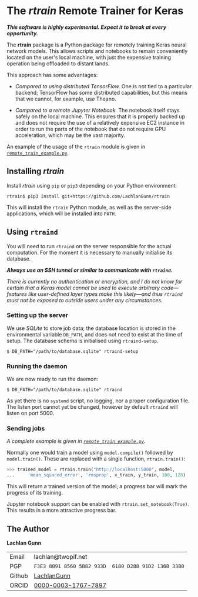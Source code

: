 The _rtrain_ Remote Trainer for Keras
=====================================

___This software is highly experimental.  Expect it to break at every
    opportunity.___

The **rtrain** package is a Python package for remotely training Keras
neural network models.  This allows scripts and notebooks to
remain conveniently located on the user's local machine, with just the
expensive training operation being offloaded to distant lands.

This approach has some advantages:

 - _Compared to using distributed TensorFlow._
    One is not tied to a particular backend; TensorFlow has some distributed
    capabilities, but this means that we cannot, for example, use Theano.
    
 - _Compared to a remote Jupyter Notebook._  The notebook itself stays
    safely on the local machine.  This ensures that it is
    properly backed up and does not require the use of a relatively
    expensive EC2 instance in order to run the parts of the notebook
    that do not require GPU acceleration, which may be the vast majority.
    
An example of the usage of the `rtrain` module is given in
[`remote_train_example.py`](remote_train_example.py).

Installing _rtrain_
-----------------

Install _rtrain_ using `pip` or `pip3` depending on your Python
environment:

```ShellSession
rtrain$ pip3 install git+https://github.com/LachlanGunn/rtrain
``` 

This will install the `rtrain` Python module, as well as the server-side
applications, which will be installed into `PATH`.

Using `rtraind`
---------------

You will need to run `rtraind` on the server responsible for the actual
computation.  For the moment it is necessary to manually initialise
its database.

***Always use an SSH tunnel or similar to communicate with `rtraind`.***

*There is currently no
authentication or encryption, and I do not know for certain that a
_Keras_ model cannot be used to execute arbitrary code&mdash;features
like user-defined layer types make this likely&mdash;and thus `rtraind`
must not be exposed to outside users under any circumstances.*

### Setting up the server

We use _SQLite_ to store job data; the database location is stored in the
environmental variable `DB_PATH`, and does not need to exist at the time
of setup.  The database schema is initialised using `rtraind-setup`.  

```ShellSession
$ DB_PATH="/path/to/database.sqlite" rtraind-setup
```

### Running the daemon

We are now ready to run the daemon:
```ShellSession
$ DB_PATH="/path/to/database.sqlite" rtraind
```
As yet there is no `systemd` script, no logging, nor a proper
configuration file. The listen port cannot yet be changed, however
by default `rtraind` will listen on port 5000.

### Sending jobs

*A complete example is given in
[`remote_train_example.py`](remote_train_example.py).*

Normally one would train a model using `model.compile()` followed by
`model.train()`.  These are replaced with a single function, `rtrain.train()`:

```python
>>> trained_model = rtrain.train("http://localhost:5000", model,
...     'mean_squared_error', 'rmsprop', x_train, y_train, 100, 128)       
``` 

This will return a trained version of the model; a progress bar will mark
the progress of its training.

Jupyter notebook support can be enabled with `rtrain.set_notebook(True)`.
This results in a more attractive progress bar.

The Author
----------

**Lachlan Gunn**

<table>
<tr><td>Email</td><td>lachlan@twopif.net</td></tr>
<tr>
    <td>PGP</td>
    <td><code>F3E3 8891 8560 5B82 933D  6180 D288 91D2 136B 33B0</code></td>
</tr>
<tr>
    <td>Github</td>
    <td><a href="https://github.com/lachlangunn">LachlanGunn</a></td>
</tr>
<tr>
    <td>ORCID</td>
    <td><a href="https://orcid.org/0000-0003-1767-7897">0000-0003-1767-7897</a></td>
</tr>
</table>
